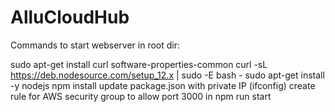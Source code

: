 # AlluCloudHub

Commands to start webserver in root dir:

sudo apt-get install curl software-properties-common
curl -sL https://deb.nodesource.com/setup_12.x | sudo -E bash -
sudo apt-get install -y nodejs
npm install
update package.json with private IP (ifconfig)
create rule for AWS security group to allow port 3000 in
npm run start
